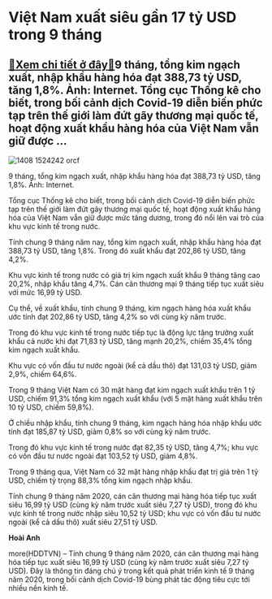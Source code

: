 Việt Nam xuất siêu gần 17 tỷ USD trong 9 tháng
==============================================

[:gift:Xem chi tiết ở đây:gift:](https://hddtvn.com/viet-nam-xuat-sieu-gan-17-ty-usd-trong-9-thang/)9 tháng, tổng kim ngạch xuất, nhập khẩu hàng hóa đạt 388,73 tỷ USD, tăng 1,8%. Ảnh: Internet. Tổng cục Thống kê cho biết, trong bối cảnh dịch Covid-19 diễn biến phức tạp trên thế giới làm đứt gãy thương mại quốc tế, hoạt động xuất khẩu hàng hóa của Việt Nam vẫn giữ được …
--------------------------------------------------------------------------------------------------------------------------------------------------------------------------------------------------------------------------------------------------------------------------------





![1408 1524242 orcf](https://haiquanonline.com.vn/stores/news_dataimages/hienntt/092020/21/14/1408_1524242_ORCF.jpg?rt=20200929172351 "undefined")


9 tháng, tổng kim ngạch xuất, nhập khẩu hàng hóa đạt 388,73 tỷ USD, tăng 1,8%. Ảnh: Internet.



Tổng cục Thống kê cho biết, trong bối cảnh dịch Covid-19 diễn biến phức tạp trên thế giới làm đứt gãy thương mại quốc tế, hoạt động xuất khẩu hàng hóa của Việt Nam vẫn giữ được mức tăng dương, trong đó nổi lên vai trò của khu vực kinh tế trong nước.


Tính chung 9 tháng năm nay, tổng kim ngạch xuất, nhập khẩu hàng hóa đạt 388,73 tỷ USD, tăng 1,8%. Trong đó xuất khẩu đạt 202,86 tỷ USD, tăng 4,2%.


Khu vực kinh tế trong nước có giá trị kim ngạch xuất khẩu 9 tháng tăng cao 20,2%, nhập khẩu tăng 4,7%. Cán cân thương mại 9 tháng tiếp tục xuất siêu với mức 16,99 tỷ USD.


Cụ thể, về xuất khẩu, tính chung 9 tháng, kim ngạch hàng hóa xuất khẩu ước tính đạt 202,86 tỷ USD, tăng 4,2% so với cùng kỳ năm trước.


Trong đó khu vực kinh tế trong nước tiếp tục là động lực tăng trưởng xuất khẩu cả nước khi đạt 71,83 tỷ USD, tăng mạnh 20,2%, chiếm 35,4% tổng kim ngạch xuất khẩu.


Khu vực có vốn đầu tư nước ngoài (kể cả dầu thô) đạt 131,03 tỷ USD, giảm 2,9%, chiếm 64,6%.


Trong 9 tháng Việt Nam có 30 mặt hàng đạt kim ngạch xuất khẩu trên 1 tỷ USD, chiếm 91,3% tổng kim ngạch xuất khẩu (với 5 mặt hàng xuất khẩu trên 10 tỷ USD, chiếm 59,8%).


Ở chiều nhập khẩu, tính chung 9 tháng, kim ngạch hàng hóa nhập khẩu ước tính đạt 185,87 tỷ USD, giảm 0,8% so với cùng kỳ năm trước.


Trong đó khu vực kinh tế trong nước đạt 82,35 tỷ USD, tăng 4,7%; khu vực có vốn đầu tư nước ngoài đạt 103,52 tỷ USD, giảm 4,8%.


Trong 9 tháng qua, Việt Nam có 32 mặt hàng nhập khẩu đạt trị giá trên 1 tỷ USD, chiếm tỷ trọng 88,3% tổng kim ngạch nhập khẩu.


Tính chung 9 tháng năm 2020, cán cân thương mại hàng hóa tiếp tục xuất siêu 16,99 tỷ USD (cùng kỳ năm trước xuất siêu 7,27 tỷ USD), trong đó khu vực kinh tế trong nước nhập siêu 10,52 tỷ USD; khu vực có vốn đầu tư nước ngoài (kể cả dầu thô) xuất siêu 27,51 tỷ USD.




**Hoài Anh**



more(HDDTVN) – Tính chung 9 tháng năm 2020, cán cân thương mại hàng hóa tiếp tục xuất siêu 16,99 tỷ USD (cùng kỳ năm trước xuất siêu 7,27 tỷ USD). Đây là thông tin đáng chú ý trong kết quả phát triển kinh tế 9 tháng năm 2020, trong bối cảnh dịch Covid-19 bùng phát tác động tiêu cực tới nhiều nền kinh tế.

